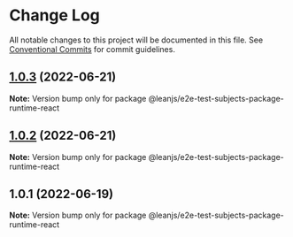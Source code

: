 # Change Log

All notable changes to this project will be documented in this file.
See [Conventional Commits](https://conventionalcommits.org) for commit guidelines.

## [1.0.3](https://github.com/leanjs/leanjs/compare/@leanjs/e2e-test-subjects-package-runtime-react@1.0.2...@leanjs/e2e-test-subjects-package-runtime-react@1.0.3) (2022-06-21)

**Note:** Version bump only for package @leanjs/e2e-test-subjects-package-runtime-react





## [1.0.2](https://github.com/leanjs/leanjs/compare/@leanjs/e2e-test-subjects-package-runtime-react@1.0.1...@leanjs/e2e-test-subjects-package-runtime-react@1.0.2) (2022-06-21)

**Note:** Version bump only for package @leanjs/e2e-test-subjects-package-runtime-react





## 1.0.1 (2022-06-19)

**Note:** Version bump only for package @leanjs/e2e-test-subjects-package-runtime-react
